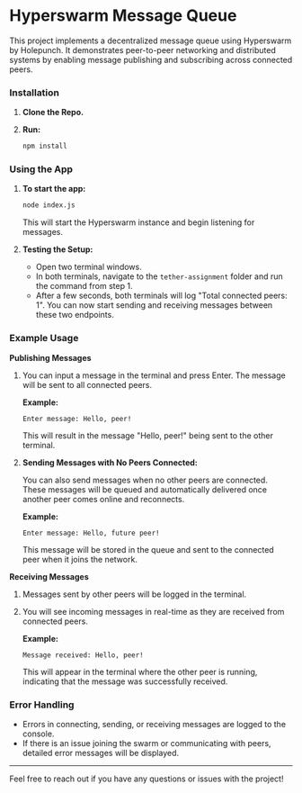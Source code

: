 # Hyperswarm Message Queue

This project implements a decentralized message queue using Hyperswarm by Holepunch. It demonstrates peer-to-peer networking and distributed systems by enabling message publishing and subscribing across connected peers.

### Installation

1. **Clone the Repo.**
2. **Run:**

   ```bash
   npm install
   ```

### Using the App

1. **To start the app:**

    ```bash
    node index.js
    ```

    This will start the Hyperswarm instance and begin listening for messages.

2. **Testing the Setup:**

    - Open two terminal windows.
    - In both terminals, navigate to the `tether-assignment` folder and run the command from step 1.
    - After a few seconds, both terminals will log "Total connected peers: 1". You can now start sending and receiving messages between these two endpoints.

### Example Usage

**Publishing Messages**

1. You can input a message in the terminal and press Enter. The message will be sent to all connected peers.

    **Example:**

    ```plaintext
    Enter message: Hello, peer!
    ```

    This will result in the message "Hello, peer!" being sent to the other terminal.

2. **Sending Messages with No Peers Connected:**

    You can also send messages when no other peers are connected. These messages will be queued and automatically delivered once another peer comes online and reconnects.

    **Example:**

    ```plaintext
    Enter message: Hello, future peer!
    ```

    This message will be stored in the queue and sent to the connected peer when it joins the network.

**Receiving Messages**

1. Messages sent by other peers will be logged in the terminal.
2. You will see incoming messages in real-time as they are received from connected peers.

   **Example:**

   ```plaintext
   Message received: Hello, peer!
   ```

   This will appear in the terminal where the other peer is running, indicating that the message was successfully received.

### Error Handling

- Errors in connecting, sending, or receiving messages are logged to the console.
- If there is an issue joining the swarm or communicating with peers, detailed error messages will be displayed.

---

Feel free to reach out if you have any questions or issues with the project!
